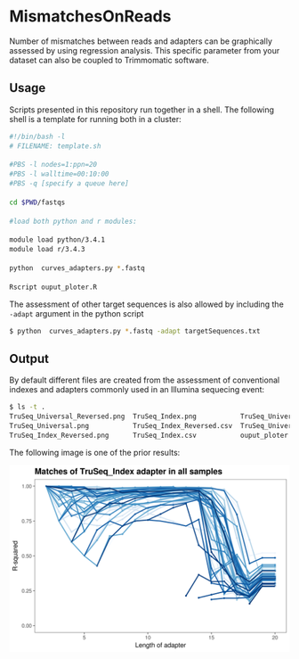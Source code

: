 # MismatchesOnReads

Number of mismatches between reads and adapters can be graphically assessed by using regression analysis. This specific parameter from your dataset can also be coupled to Trimmomatic software. 


## Usage

Scripts presented in this repository run together in a shell. The following shell is a template for running both in a cluster:

```Bash
#!/bin/bash -l
# FILENAME: template.sh

#PBS -l nodes=1:ppn=20
#PBS -l walltime=00:10:00
#PBS -q [specify a queue here]

cd $PWD/fastqs

#load both python and r modules:

module load python/3.4.1
module load r/3.4.3

python  curves_adapters.py *.fastq

Rscript ouput_ploter.R
```
The assessment of other target sequences is also allowed by including the `-adapt` argument in the python script

```Bash
$ python  curves_adapters.py *.fastq -adapt targetSequences.txt
```

## Output

By default different files are created from the assessment of conventional indexes and adapters commonly used in an Illumina sequecing event:

```Bash
$ ls -t .
TruSeq_Universal_Reversed.png  TruSeq_Index.png           TruSeq_Universal_Reversed.csv  template.sh.e883561  curves_adapters.py
TruSeq_Universal.png           TruSeq_Index_Reversed.csv  TruSeq_Universal.csv           template.sh.o883561
TruSeq_Index_Reversed.png      TruSeq_Index.csv           ouput_ploter.R                 template.sh
```
The following image is one of the prior results:

![](https://github.com/Ulises-Rosas/MismatchesOnReads/blob/master/TruSeq_Index.png)
